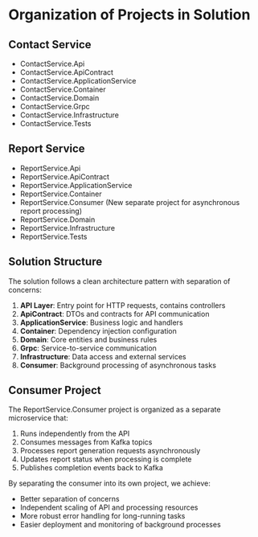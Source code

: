 # Organization of Projects in Solution

## Contact Service
- ContactService.Api
- ContactService.ApiContract
- ContactService.ApplicationService
- ContactService.Container
- ContactService.Domain
- ContactService.Grpc
- ContactService.Infrastructure
- ContactService.Tests

## Report Service
- ReportService.Api
- ReportService.ApiContract
- ReportService.ApplicationService
- ReportService.Container
- ReportService.Consumer (New separate project for asynchronous report processing)
- ReportService.Domain
- ReportService.Infrastructure
- ReportService.Tests

## Solution Structure

The solution follows a clean architecture pattern with separation of concerns:

1. **API Layer**: Entry point for HTTP requests, contains controllers
2. **ApiContract**: DTOs and contracts for API communication
3. **ApplicationService**: Business logic and handlers
4. **Container**: Dependency injection configuration
5. **Domain**: Core entities and business rules
6. **Grpc**: Service-to-service communication
7. **Infrastructure**: Data access and external services
8. **Consumer**: Background processing of asynchronous tasks

## Consumer Project

The ReportService.Consumer project is organized as a separate microservice that:

1. Runs independently from the API
2. Consumes messages from Kafka topics
3. Processes report generation requests asynchronously
4. Updates report status when processing is complete
5. Publishes completion events back to Kafka

By separating the consumer into its own project, we achieve:
- Better separation of concerns
- Independent scaling of API and processing resources
- More robust error handling for long-running tasks
- Easier deployment and monitoring of background processes
